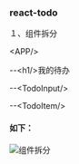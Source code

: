 ### react-todo

１、组件拆分

<<APP/>APP/>

--<<h>h1/>我的待办

--<<TodoInput/>TodoInput/>

--<<TodoItem/>TodoItem/>

#### 如下：
![组件拆分](http://p2yqujg51.bkt.clouddn.com/2017-04-09-14917190594113.jpg)
